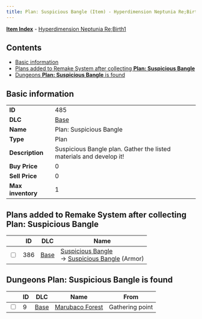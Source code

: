 ```yaml
---
title: Plan: Suspicious Bangle (Item) - Hyperdimension Neptunia Re;Birth1
---
```


[**Item Index**](/neptunia/rb1/item/index.html) - [Hyperdimension Neptunia Re;Birth1](/neptunia/rb1)

## Contents

- [Basic information](#basic-information)
- [Plans added to Remake System after collecting **Plan: Suspicious Bangle**](#plans-added-to-remake-system-after-collecting-plan-suspicious-bangle)
- [Dungeons **Plan: Suspicious Bangle** is found](#dungeons-plan-suspicious-bangle-is-found)

## Basic information

|   |   |
| -- | -- |
| **ID** | 485 |
| **DLC** | [Base](/neptunia/rb1/dlc/1-base.html) |
| **Name** | Plan: Suspicious Bangle |
| **Type** | Plan |
| **Description** | Suspicious Bangle plan. Gather the listed materials and develop it! |
| **Buy Price** | 0 |
| **Sell Price** | 0 |
| **Max inventory** | 1 |


## Plans added to Remake System after collecting **Plan: Suspicious Bangle**

|    | ID | DLC | Name |
| -- | -- | --- | ---- |
| <input type="checkbox" id="rb1-remake-1-386" class="trackbox" /> | 386 | [Base](/neptunia/rb1/dlc/1-base.html) | [Suspicious Bangle](/neptunia/rb1/remake/1-386-suspicious-bangle.html)<br /> → [Suspicious Bangle](/neptunia/rb1/item/1-2519-suspicious-bangle.html) (Armor) |


## Dungeons **Plan: Suspicious Bangle** is found

|    | ID | DLC | Name | From |
| -- | -- | --- | ---- | ---- |
| <input type="checkbox" id="rb1-dungeon-1-9" class="trackbox" /> | 9 | [Base](/neptunia/rb1/dlc/1-base.html) | [Marubaco Forest](/neptunia/rb1/dungeon/1-9-marubaco-forest.html) | Gathering point |
